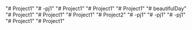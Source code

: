 "# Project1" 
"# -pj1" 
"# Project1" 
"# Project1" 
"# Project1" 
"# beautifulDay" 
"# Project1" 
"# Project1" 
"# Project1" 
"# Project2" 
"# -pj1" 
"# -pj1" 
"# -pj1" 
"# Project1" 
"# Project1" 
